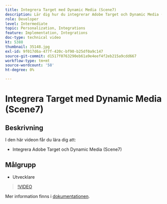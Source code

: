 ```yaml
---
title: Integrera Target med Dynamic Media (Scene7)
description: Lär dig hur du integrerar Adobe Target och Dynamic Media (Scene7).
role: Developer
level: Intermediate
topic: Personalization, Integrations
feature: Implementation, Integrations
doc-type: technical video
kt: 5388
thumbnail: 35148.jpg
exl-id: 9f017d6a-477f-420c-bf90-b25df0a9c147
source-git-commit: d1517f0763290eb61a9e4eef4f2eb215a9cdd667
workflow-type: tm+mt
source-wordcount: '58'
ht-degree: 0%

---
```


# Integrera Target med Dynamic Media (Scene7)

## Beskrivning

I den här videon får du lära dig att:

* Integrera Adobe Target och Dynamic Media (Scene7)

## Målgrupp

* Utvecklare

>[!VIDEO](https://video.tv.adobe.com/v/35148/?quality=12)

Mer information finns i [dokumentationen](https://experienceleague.adobe.com/docs/target/using/administer/scene7-settings.html?lang=en).
